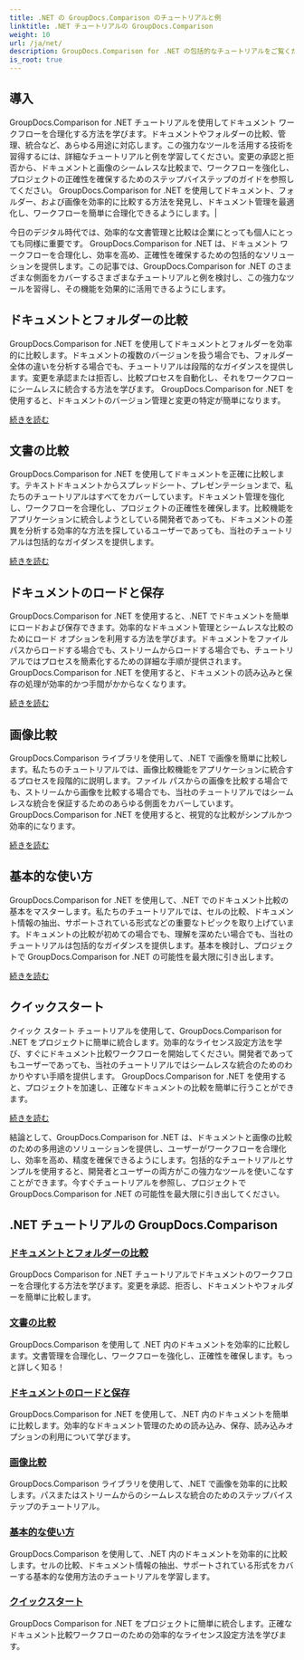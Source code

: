 ```yaml
---
title: .NET の GroupDocs.Comparison のチュートリアルと例
linktitle: .NET チュートリアルの GroupDocs.Comparison
weight: 10
url: /ja/net/
description: GroupDocs.Comparison for .NET の包括的なチュートリアルをご覧ください。ドキュメントとフォルダーの効率的な比較、管理、統合が簡単に行えます。
is_root: true
---
```

## 導入

GroupDocs.Comparison for .NET チュートリアルを使用してドキュメント ワークフローを合理化する方法を学びます。ドキュメントやフォルダーの比較、管理、統合など、あらゆる用途に対応します。この強力なツールを活用する技術を習得するには、詳細なチュートリアルと例を学習してください。変更の承認と拒否から、ドキュメントと画像のシームレスな比較まで、ワークフローを強化し、プロジェクトの正確性を確保するためのステップバイステップのガイドを参照してください。 GroupDocs.Comparison for .NET を使用してドキュメント、フォルダー、および画像を効率的に比較する方法を発見し、ドキュメント管理を最適化し、ワークフローを簡単に合理化できるようにします。|

今日のデジタル時代では、効率的な文書管理と比較は企業にとっても個人にとっても同様に重要です。 GroupDocs.Comparison for .NET は、ドキュメント ワークフローを合理化し、効率を高め、正確性を確保するための包括的なソリューションを提供します。この記事では、GroupDocs.Comparison for .NET のさまざまな側面をカバーするさまざまなチュートリアルと例を検討し、この強力なツールを習得し、その機能を効果的に活用できるようにします。

## ドキュメントとフォルダーの比較

GroupDocs.Comparison for .NET を使用してドキュメントとフォルダーを効率的に比較します。ドキュメントの複数のバージョンを扱う場合でも、フォルダー全体の違いを分析する場合でも、チュートリアルは段階的なガイダンスを提供します。変更を承認または拒否し、比較プロセスを自動化し、それをワークフローにシームレスに統合する方法を学びます。 GroupDocs.Comparison for .NET を使用すると、ドキュメントのバージョン管理と変更の特定が簡単になります。

[続きを読む](./documents-and-folder-comparison/)

## 文書の比較

GroupDocs.Comparison for .NET を使用してドキュメントを正確に比較します。テキストドキュメントからスプレッドシート、プレゼンテーションまで、私たちのチュートリアルはすべてをカバーしています。ドキュメント管理を強化し、ワークフローを合理化し、プロジェクトの正確性を確保します。比較機能をアプリケーションに統合しようとしている開発者であっても、ドキュメントの差異を分析する効率的な方法を探しているユーザーであっても、当社のチュートリアルは包括的なガイダンスを提供します。

[続きを読む](./document-comparison/)

## ドキュメントのロードと保存

GroupDocs.Comparison for .NET を使用すると、.NET でドキュメントを簡単にロードおよび保存できます。効率的なドキュメント管理とシームレスな比較のためにロード オプションを利用する方法を学びます。ドキュメントをファイル パスからロードする場合でも、ストリームからロードする場合でも、チュートリアルではプロセスを簡素化するための詳細な手順が提供されます。 GroupDocs.Comparison for .NET を使用すると、ドキュメントの読み込みと保存の処理が効率的かつ手間がかからなくなります。

[続きを読む](./loading-and-saving-documents/)

## 画像比較

GroupDocs.Comparison ライブラリを使用して、.NET で画像を簡単に比較します。私たちのチュートリアルでは、画像比較機能をアプリケーションに統合するプロセスを段階的に説明します。ファイル パスからの画像を比較する場合でも、ストリームから画像を比較する場合でも、当社のチュートリアルではシームレスな統合を保証するためのあらゆる側面をカバーしています。 GroupDocs.Comparison for .NET を使用すると、視覚的な比較がシンプルかつ効率的になります。

[続きを読む](./image-comparison/)

## 基本的な使い方 

GroupDocs.Comparison for .NET を使用して、.NET でのドキュメント比較の基本をマスターします。私たちのチュートリアルでは、セルの比較、ドキュメント情報の抽出、サポートされている形式などの重要なトピックを取り上げています。ドキュメントの比較が初めての場合でも、理解を深めたい場合でも、当社のチュートリアルは包括的なガイダンスを提供します。基本を検討し、プロジェクトで GroupDocs.Comparison for .NET の可能性を最大限に引き出します。

[続きを読む](./basic-usage/)

## クイックスタート 

クイック スタート チュートリアルを使用して、GroupDocs.Comparison for .NET をプロジェクトに簡単に統合します。効率的なライセンス設定方法を学び、すぐにドキュメント比較ワークフローを開始してください。開発者であってもユーザーであっても、当社のチュートリアルではシームレスな統合のためのわかりやすい手順を提供します。 GroupDocs.Comparison for .NET を使用すると、プロジェクトを加速し、正確なドキュメントの比較を簡単に行うことができます。

[続きを読む](./quick-start/)

結論として、GroupDocs.Comparison for .NET は、ドキュメントと画像の比較のための多用途のソリューションを提供し、ユーザーがワークフローを合理化し、効率を高め、精度を確保できるようにします。包括的なチュートリアルとサンプルを使用すると、開発者とユーザーの両方がこの強力なツールを使いこなすことができます。今すぐチュートリアルを参照し、プロジェクトで GroupDocs.Comparison for .NET の可能性を最大限に引き出してください。
## .NET チュートリアルの GroupDocs.Comparison 
### [ドキュメントとフォルダーの比較](./documents-and-folder-comparison/)
GroupDocs Comparison for .NET チュートリアルでドキュメントのワークフローを合理化する方法を学びます。変更を承認、拒否し、ドキュメントやフォルダーを簡単に比較します。
### [文書の比較](./document-comparison/)
GroupDocs.Comparison を使用して .NET 内のドキュメントを効率的に比較します。文書管理を合理化し、ワークフローを強化し、正確性を確保します。もっと詳しく知る！
### [ドキュメントのロードと保存](./loading-and-saving-documents/)
GroupDocs.Comparison for .NET を使用して、.NET 内のドキュメントを簡単に比較します。効率的なドキュメント管理のための読み込み、保存、読み込みオプションの利用について学びます。
### [画像比較](./image-comparison/)
GroupDocs.Comparison ライブラリを使用して、.NET で画像を効率的に比較します。パスまたはストリームからのシームレスな統合のためのステップバイステップのチュートリアル。
### [基本的な使い方](./basic-usage/)
GroupDocs.Comparison を使用して、.NET 内のドキュメントを効率的に比較します。セルの比較、ドキュメント情報の抽出、サポートされている形式をカバーする基本的な使用方法のチュートリアルを学習します。
### [クイックスタート](./quick-start/)
GroupDocs Comparison for .NET をプロジェクトに簡単に統合します。正確なドキュメント比較ワークフローのための効率的なライセンス設定方法を学びます。